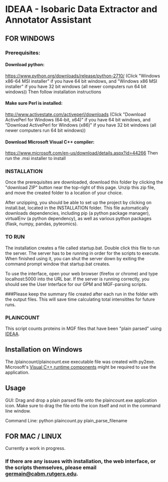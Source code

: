 # IDEAA - Isobaric Data Extractor and Annotator Assistant


## FOR WINDOWS

### Prerequisites:
#### Download python:
https://www.python.org/downloads/release/python-2710/
(Click "Windows x86-64 MSI installer" if you have 64 bit windows, and "Windows x86 MSI installer" if you have 32 bit windows (all newer computers run 64 bit windows))
Then follow installation instructions

#### Make sure Perl is installed:
http://www.activestate.com/activeperl/downloads
(Click "Download ActivePerl for Windows (64-bit, x64)" if you have 64 bit windows, and "Download ActivePerl for Windows (x86)" if you have 32 bit windows (all newer computers run 64 bit windows))

#### Download Microsoft Visual C++ compiler: 
https://www.microsoft.com/en-us/download/details.aspx?id=44266
Then run the .msi installer to install


### INSTALLATION
Once the prerequisites are downloaded, download this folder by clicking the "download ZIP" button near the top-right of this page. Unzip this zip file, and move the created folder to a location of your choice. 

After unzipping, you should be able to set up the project by clicking on install.bat, located in the INSTALLATION folder. This file automatically downloads dependencies, including pip (a python package manager), virtualEnv (a python dependency), as well as various python packages (flask, numpy, pandas, pyteomics).


### TO RUN
The installation creates a file called startup.bat. Double click this file to run the server. The server has to be running in order for the scripts to execute. When finished using it, you can shut the server down by exiting the command prompt window that startup.bat creates.

To use the interface, open your web browser (firefox or chrome) and type localhost:5000 into the URL bar. If the server is running correctly, you should see the User Interface for our GPM and MGF-parsing scripts.

###Please keep the summary file created after each run in the folder with the output files.  This will save time calculating total intensitites for future runs.

### PLAINCOUNT

This script counts proteins in MGF files that have been "plain parsed" using [IDEAA](https://github.com/cgermain/IDEAA).

## Installation on Windows

The /plaincount/plaincount.exe executable file was created with py2exe.  Microsoft's [Visual C++ runtime components](https://www.microsoft.com/en-us/download/details.aspx?id=29) might be required to use the application.

## Usage

GUI: Drag and drop a plain parsed file onto the plaincount.exe application icon.  Make sure to drag the file onto the icon itself and not in the command line window.

Command Line: python plaincount.py plain_parse_filename

## FOR MAC / LINUX
Currently a work in progress.

### If there are any issues with installation, the web interface, or the scripts themselves, please email germain@cabm.rutgers.edu.
